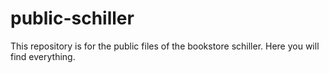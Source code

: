 public-schiller
===============

This repository is for the public files of the bookstore schiller. Here you will find everything.
